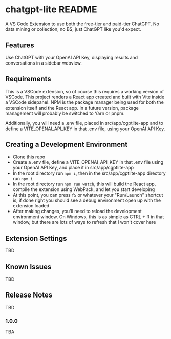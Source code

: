 # chatgpt-lite README

A VS Code Extension to use both the free-tier and paid-tier ChatGPT. No data mining or collection, no BS, just ChatGPT like you'd expect.

## Features

Use ChatGPT with your OpenAI API Key, displaying results and conversations in a sidebar webview.

## Requirements

This is a VSCode extension, so of course this requires a working version of VSCode.  This project renders a React app created and built with Vite inside a VSCode sidepanel.  NPM is the package manager being used for both the extension itself and the React app.  In a future version, package management will probably be switched to Yarn or pnpm.


Additionally, you will need a .env file, placed in src/app/cgptlite-app and to define a VITE_OPENAI_API_KEY in that .env file, using your OpenAI API Key.


## Creating a Development Environment

- Clone this repo
- Create a .env file, define a VITE_OPENAI_API_KEY in that .env file using your OpenAI API Key, and place it in src/app/cgptlite-app 
- In the root directory run `npm i`, then in the src/app/cgptlite-app directory run `npm i`
- In the root directory run `npm run watch`, this will build the React app, compile the extension using WebPack, and let you start developing
- At this point, you can press `f5` or whatever your "Run/Launch" shortcut is, if done right you should see a debug environment open up with the extension loaded
- After making changes, you'll need to reload the development environment window. On Windows, this is as simple as CTRL + R in that window, but there are lots of ways to refresh that I won't cover here


## Extension Settings

TBD

## Known Issues

TBD

## Release Notes

TBD

### 1.0.0

TBA

